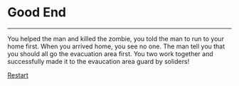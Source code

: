 # Good End

----
You helped the man and killed the zombie, you told the man to run to your home first. When you arrived home, you see no one. The man tell you that you should all go the evacuation area first. You two work together and successfully made it to the evaucation area guard by soliders!

[Restart](../home.md)